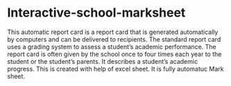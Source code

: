# Interactive-school-marksheet
This automatic report card is a report card that is generated automatically by computers and can be delivered to recipients. The standard report card uses a grading system to assess a student’s academic performance. The report card is often given by the school once to four times each year to the student or the student’s parents. It describes a student’s academic progress.
This is created with help of excel sheet. 
It is fully automatuc Mark sheet.

